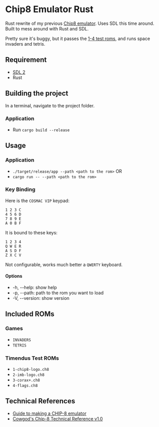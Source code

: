 # Chip8 Emulator Rust
Rust rewrite of my previous [Chip8 emulator](https://github.com/olduf/chip8_emu). Uses SDL this time around. Built to mess around with Rust and SDL.

Pretty sure it's buggy, but it passes the [1-4 test roms](https://github.com/Timendus/chip8-test-suite), and runs space invaders and tetris.

## Requirement
 - [SDL 2](https://wiki.libsdl.org/SDL2/Installation)
 - Rust

## Building the project
In a terminal, navigate to the project folder.

### Application
- Run `cargo build --release`

## Usage
### Application
- `./target/release/app --path <path to the rom>`
OR
- `cargo run -- --path <path to the rom>`

### Key Binding
Here is the `COSMAC VIP` keypad:
```
1 2 3 C
4 5 6 D
7 8 9 E
A 0 B F
```

It is bound to these keys:
```
1 2 3 4
Q W E R
A S D F
Z X C V
```

Not configurable, works much better a `QWERTY` keyboard.

#### Options
- -h, --help: show help
- -p, --path: path to the rom you want to load
- -V, --version: show version

## Included ROMs
### Games
- `INVADERS`
- `TETRIS`
### Timendus Test ROMs
- `1-chip8-logo.ch8`
- `2-imb-logo.ch8`
- `3-corax+.ch8 `
- `4-flags.ch8`

## Technical References
- [Guide to making a CHIP-8 emulator](https://tobiasvl.github.io/blog/write-a-chip-8-emulator/)
- [Cowgod's Chip-8 Technical Reference v1.0](http://devernay.free.fr/hacks/chip8/C8TECH10.HTM)